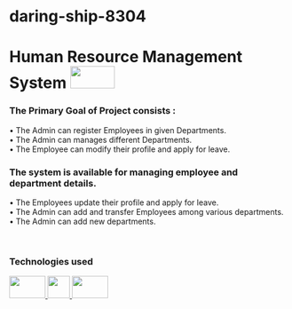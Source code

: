 # daring-ship-8304
<h1>  Human Resource Management System  <img width="80" height="40" src="https://encrypted-tbn0.gstatic.com/images?q=tbn:ANd9GcSLMaClDHFStBBs_gNwByUqEMuiQ9m7sBZ7fw&usqp=CAU"/> </h1>

<p>
 <h3> The Primary Goal of Project consists : </h3>
•	The Admin can register Employees in given Departments. <br>
•	The Admin can manages different Departments.<br>
•	The Employee can modify their profile and apply for leave.<br>
<h3> The system is available for managing employee and department details. </h3>
•	The Employees update their profile and apply for leave.<br>
•	The Admin can add and transfer Employees among various departments.<br>
•	The Admin can add new departments.<br>
</p>
<br>
<h3>Technologies used</h3>
<a href= https://github.com/ChocotacoOp?tab=repositories&q=&type=&language=java&sort= > <img width="65" height="40"src ='https://raw.githubusercontent.com/rahulbanerjee26/githubAboutMeGenerator/main/icons/java.svg'> </a>
<a href= https://github.com/ChocotacoOp?tab=repositories&q=&type=&language=spring&sort= > <img wwidth="65" height="40" src ='https://raw.githubusercontent.com/rahulbanerjee26/githubAboutMeGenerator/main/icons/spring.svg'> </a>
<a href= https://github.com/ChocotacoOp?tab=repositories&q=&type=&language=mysql&sort= > <img width="65" height="40" src ='https://raw.githubusercontent.com/rahulbanerjee26/githubAboutMeGenerator/main/icons/mysql.svg'> </a>

